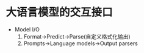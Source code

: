 # 大语言模型的交互接口
- Model I/O
    1. Format->Predict->Parse(自定义格式化输出)
    2. Prompts->Language models->Output parsers
